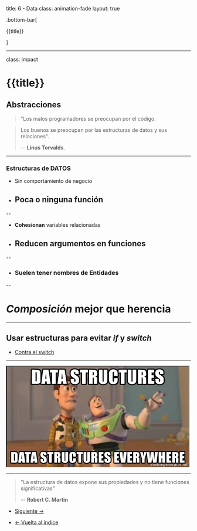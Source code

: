 title: 6 - Data
class: animation-fade
layout: true

.bottom-bar[

{{title}}

]

---

class: impact

# {{title}}

## Abstracciones

> "Los malos programadores se preocupan por el código.

> Los buenos se preocupan por las estructuras de datos y sus relaciones".
>
> -- **Linus Torvalds**.

---

### Estructuras de DATOS

- Sin comportamiento de negocio
- ## Poca o ninguna función

--

- **Cohesionan** variables relacionadas
- ## Reducen argumentos en funciones

--

- ### Suelen tener nombres de **Entidades**

--

# _Composición_ mejor que herencia

---

## Usar estructuras para evitar _if_ y _switch_

- [Contra el switch](https://dev.to/jckuhl/a-case-against-switches-13pd)

---

![Estructuras de datos por todas partes](./assets/data-everywhere.jpg)

---

> "La estructura de datos expone sus propiedades y no tiene funciones significativas"
>
> -- **Robert C. Martin**

- [Siguiente ->](./7-objects.html)

- [<- Vuelta al índice ](./)


